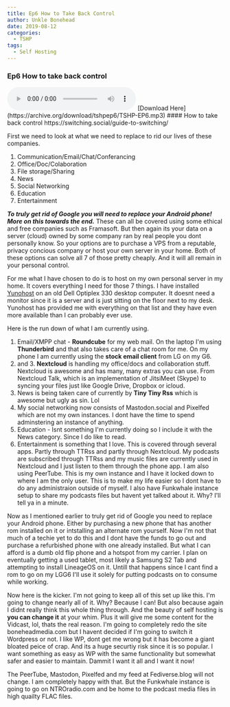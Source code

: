 ```yaml
---
title: Ep6 How to Take Back Control
author: Unkle Bonehead
date: 2019-08-12
categories:
  - TSHP
tags: 
  - Self Hosting
---
```

### Ep6 How to take back control

<audio controls>
    <source src="https://archive.org/download/tshpep6/TSHP-EP6.mp3">
    </audio>
[Download Here](https://archive.org/download/tshpep6/TSHP-EP6.mp3)
#### How to take back control
https://switching.social/guide-to-switching/

First we need to look at what we need to replace to rid our lives of these companies. 
1. Communication/Email/Chat/Conferancing
2. Office/Doc/Colaboration
3. File storage/Sharing
4. News
5. Social Networking
6. Education
7. Entertainment

***To truly get rid of Google you will need to replace your Android phone! More on this towards the end.***
These can all be covered using some ethical and free companies such as Framasoft. But then again its your data on a server (cloud) owned by some company ran by real people you dont personally know. So your options are to purchase a VPS from a reputable, privacy concious company or host your own server in your home. Both of these options can solve all 7 of those pretty cheaply. And it will all remain in your personal control. 

For me what I have chosen to do is to host on my own personal server in my home. It covers everything I need for those 7 things. I have installed [Yunohost](https://yunohost.org) on an old Dell Optiplex 330 desktop computer. It doesnt need a monitor since it is a server and is just sitting on the floor next to my desk. Yunohost has provided me with everything on that list and they have even more available than I can probably ever use. 

Here is the run down of what I am currently using.
1. Email/XMPP chat - **Roundcube** for my web mail. On the laptop I'm using **Thunderbird** and that also takes care of a chat room for me. On my phone I am currently using the **stock email client** from LG on my G6. 
2. and 3.  **Nextcloud** is handling my office/docs and collaboration stuff. Nextcloud is awesome and has many, many extras you can use. From Nextcloud Talk, which is an implementation of JitsiMeet (Skype) to syncing your files just like Google Drive, Dropbox or icloud. 
4. News is being taken care of currently by **Tiny Tiny Rss** which is awesome but ugly as sin. Lol
5. My social networking now consists of Mastodon.social and Pixelfed which are not my own instances. I dont have the time to spend adminstering an instance of anything.
6. Education - Isnt something I'm currently doing so I include it with the News category. Since I do like to read.
7. Entertainment is something that I love. This is covered through several apps. Partly through TTRss and partly through Nextcloud. My podcasts are subscribed through TTRss and my music files are currently used in Nextcloud and I just listen to them through the phone app. I am also using PeerTube. This is my own instance and I have it locked down to where I am the only user. This is to make my life easier so I dont have to do any administraion outside of myself. I also have Funkwhale instance setup to share my podcasts files but havent yet talked about it. Why? I'll tell ya in a minute.

Now as I mentioned earlier to truly get rid of Google you need to replace your Android phone. Either by purchasing a new phone that has another rom installed on it or intstalling an alternate rom yourself. Now I'm not that much of a techie yet to do this and I dont have the funds to go out and purchase a refurbished phone with one already installed. But what I can afford is a dumb old flip phone and a hotspot from my carrier. I plan on eventually getting a used tablet, most likely a Samsung S2 Tab and attempting to install LineageOS on it. Untill that happens since I cant find a rom to go on my LGG6 I'll use it solely for putting podcasts on to consume while working.

Now here is the kicker. I'm not going to keep all of this set up like this. I'm going to change nearly all of it. Why? Because I can! But also because again I didnt really think this whole thing through. And the beauty of self hosting is **you can change it** at your whim.
Plus it will give me some content for the Vidcast, lol, thats the real reason.
I'm going to completely redo the site boneheadmedia.com but I havent decided if I'm going to switch it Wordpress or not. I like WP, dont get me wrong but it has become a giant bloated peice of crap. And its a huge securtiy risk since it is so popular. I want something as easy as WP with the same functionality but somewhat safer and easier to maintain. Dammit I want it all and I want it now!

The PeerTube, Mastodon, Pixelfed and my feed at Fediverse.blog will not change. I am completely happy with that. But the Funkwhale instance is going to go on NTROradio.com and be home to the podcast media files in high quailty FLAC files. 
